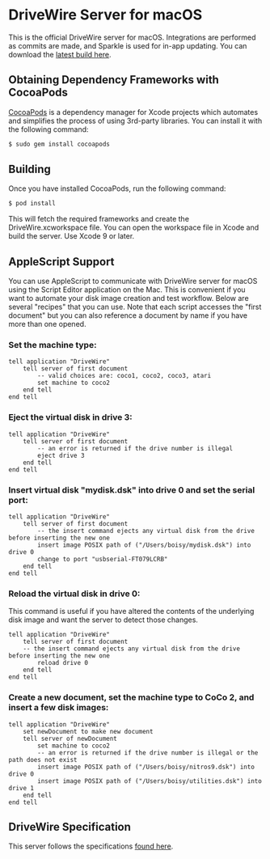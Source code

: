 # DriveWire Server for macOS
This is the official DriveWire server for macOS. Integrations are performed as commits are made, and Sparkle is used for in-app updating. You can download the [latest build here](http://downloads.tandycolorcomputer.com/DriveWire.zip).


## Obtaining Dependency Frameworks with CocoaPods

[CocoaPods](http://cocoapods.org) is a dependency manager for Xcode projects which automates and simplifies the process of using 3rd-party libraries. You can install it with the following command:

```bash
$ sudo gem install cocoapods
```

## Building

Once you have installed CocoaPods, run the following command:

```bash
$ pod install
```

This will fetch the required frameworks and create the DriveWire.xcworkspace file. You can open the workspace file in Xcode and build the server. Use Xcode 9 or later.

## AppleScript Support
You can use AppleScript to communicate with DriveWire server for macOS using the Script Editor application on the Mac. This is convenient if you want to automate your disk image creation and test workflow. Below are several "recipes" that you can use. Note that each script accesses the "first document" but you can also reference a document by name if you have more than one opened.


### Set the machine type:
```AppleScript
tell application "DriveWire"
    tell server of first document
        -- valid choices are: coco1, coco2, coco3, atari
        set machine to coco2
    end tell
end tell
```

### Eject the virtual disk in drive 3:
```AppleScript
tell application "DriveWire"
    tell server of first document
        -- an error is returned if the drive number is illegal
        eject drive 3
    end tell
end tell
```

### Insert virtual disk "mydisk.dsk" into drive 0 and set the serial port:
```AppleScript
tell application "DriveWire"
    tell server of first document
        -- the insert command ejects any virtual disk from the drive before inserting the new one
        insert image POSIX path of ("/Users/boisy/mydisk.dsk") into drive 0
        change to port "usbserial-FT079LCRB"
    end tell
end tell
```

### Reload the virtual disk in drive 0:
This command is useful if you have altered the contents of the underlying disk image and want the server to detect those changes.

```AppleScript
tell application "DriveWire"
    tell server of first document
    -- the insert command ejects any virtual disk from the drive before inserting the new one
        reload drive 0
    end tell
end tell
```

### Create a new document, set the machine type to CoCo 2, and insert a few disk images:
```AppleScript
tell application "DriveWire"
    set newDocument to make new document
    tell server of newDocument
        set machine to coco2
        -- an error is returned if the drive number is illegal or the path does not exist
        insert image POSIX path of ("/Users/boisy/nitros9.dsk") into drive 0
        insert image POSIX path of ("/Users/boisy/utilities.dsk") into drive 1
    end tell
end tell
```

## DriveWire Specification
This server follows the specifications [found here]( https://sourceforge.net/p/drivewireserver/wiki/DriveWire_Specification/).


